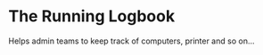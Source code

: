 The Running Logbook
===================

Helps admin teams to keep track of computers, printer and so on…
